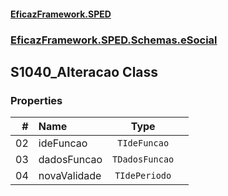 #### [EficazFramework.SPED](EficazFrameworkSPED.md 'EficazFramework SPED')
### [EficazFramework.SPED.Schemas.eSocial](EficazFramework.SPED.Schemas.eSocial.md 'EficazFramework.SPED.Schemas.eSocial')

## S1040_Alteracao Class
### Properties

| # | Name | Type | |
| ---: | :--- | :---: | :--- |
| 02 | ideFuncao | `TIdeFuncao` |  |
| 03 | dadosFuncao | `TDadosFuncao` |  |
| 04 | novaValidade | `TIdePeriodo` |  |
